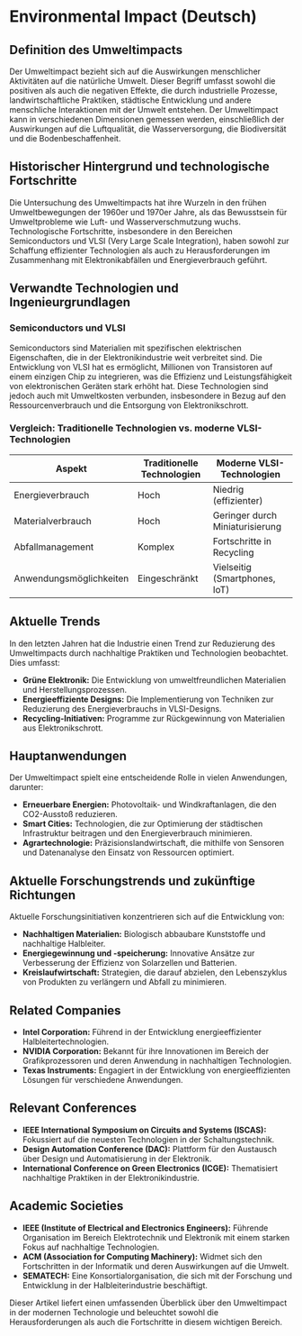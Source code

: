 # Environmental Impact (Deutsch)

## Definition des Umweltimpacts

Der Umweltimpact bezieht sich auf die Auswirkungen menschlicher Aktivitäten auf die natürliche Umwelt. Dieser Begriff umfasst sowohl die positiven als auch die negativen Effekte, die durch industrielle Prozesse, landwirtschaftliche Praktiken, städtische Entwicklung und andere menschliche Interaktionen mit der Umwelt entstehen. Der Umweltimpact kann in verschiedenen Dimensionen gemessen werden, einschließlich der Auswirkungen auf die Luftqualität, die Wasserversorgung, die Biodiversität und die Bodenbeschaffenheit.

## Historischer Hintergrund und technologische Fortschritte

Die Untersuchung des Umweltimpacts hat ihre Wurzeln in den frühen Umweltbewegungen der 1960er und 1970er Jahre, als das Bewusstsein für Umweltprobleme wie Luft- und Wasserverschmutzung wuchs. Technologische Fortschritte, insbesondere in den Bereichen Semiconductors und VLSI (Very Large Scale Integration), haben sowohl zur Schaffung effizienter Technologien als auch zu Herausforderungen im Zusammenhang mit Elektronikabfällen und Energieverbrauch geführt.

## Verwandte Technologien und Ingenieurgrundlagen

### Semiconductors und VLSI

Semiconductors sind Materialien mit spezifischen elektrischen Eigenschaften, die in der Elektronikindustrie weit verbreitet sind. Die Entwicklung von VLSI hat es ermöglicht, Millionen von Transistoren auf einem einzigen Chip zu integrieren, was die Effizienz und Leistungsfähigkeit von elektronischen Geräten stark erhöht hat. Diese Technologien sind jedoch auch mit Umweltkosten verbunden, insbesondere in Bezug auf den Ressourcenverbrauch und die Entsorgung von Elektronikschrott.

### Vergleich: Traditionelle Technologien vs. moderne VLSI-Technologien

| **Aspekt**                 | **Traditionelle Technologien** | **Moderne VLSI-Technologien** |
|----------------------------|--------------------------------|-------------------------------|
| Energieverbrauch           | Hoch                           | Niedrig (effizienter)        |
| Materialverbrauch          | Hoch                           | Geringer durch Miniaturisierung |
| Abfallmanagement           | Komplex                        | Fortschritte in Recycling     |
| Anwendungsmöglichkeiten     | Eingeschränkt                 | Vielseitig (Smartphones, IoT) |

## Aktuelle Trends

In den letzten Jahren hat die Industrie einen Trend zur Reduzierung des Umweltimpacts durch nachhaltige Praktiken und Technologien beobachtet. Dies umfasst:

- **Grüne Elektronik:** Die Entwicklung von umweltfreundlichen Materialien und Herstellungsprozessen.
- **Energieeffiziente Designs:** Die Implementierung von Techniken zur Reduzierung des Energieverbrauchs in VLSI-Designs.
- **Recycling-Initiativen:** Programme zur Rückgewinnung von Materialien aus Elektronikschrott.

## Hauptanwendungen

Der Umweltimpact spielt eine entscheidende Rolle in vielen Anwendungen, darunter:

- **Erneuerbare Energien:** Photovoltaik- und Windkraftanlagen, die den CO2-Ausstoß reduzieren.
- **Smart Cities:** Technologien, die zur Optimierung der städtischen Infrastruktur beitragen und den Energieverbrauch minimieren.
- **Agrartechnologie:** Präzisionslandwirtschaft, die mithilfe von Sensoren und Datenanalyse den Einsatz von Ressourcen optimiert.

## Aktuelle Forschungstrends und zukünftige Richtungen

Aktuelle Forschungsinitiativen konzentrieren sich auf die Entwicklung von:

- **Nachhaltigen Materialien:** Biologisch abbaubare Kunststoffe und nachhaltige Halbleiter.
- **Energiegewinnung und -speicherung:** Innovative Ansätze zur Verbesserung der Effizienz von Solarzellen und Batterien.
- **Kreislaufwirtschaft:** Strategien, die darauf abzielen, den Lebenszyklus von Produkten zu verlängern und Abfall zu minimieren.

## Related Companies

- **Intel Corporation:** Führend in der Entwicklung energieeffizienter Halbleitertechnologien.
- **NVIDIA Corporation:** Bekannt für ihre Innovationen im Bereich der Grafikprozessoren und deren Anwendung in nachhaltigen Technologien.
- **Texas Instruments:** Engagiert in der Entwicklung von energieeffizienten Lösungen für verschiedene Anwendungen.

## Relevant Conferences

- **IEEE International Symposium on Circuits and Systems (ISCAS):** Fokussiert auf die neuesten Technologien in der Schaltungstechnik.
- **Design Automation Conference (DAC):** Plattform für den Austausch über Design und Automatisierung in der Elektronik.
- **International Conference on Green Electronics (ICGE):** Thematisiert nachhaltige Praktiken in der Elektronikindustrie.

## Academic Societies

- **IEEE (Institute of Electrical and Electronics Engineers):** Führende Organisation im Bereich Elektrotechnik und Elektronik mit einem starken Fokus auf nachhaltige Technologien.
- **ACM (Association for Computing Machinery):** Widmet sich den Fortschritten in der Informatik und deren Auswirkungen auf die Umwelt.
- **SEMATECH:** Eine Konsortialorganisation, die sich mit der Forschung und Entwicklung in der Halbleiterindustrie beschäftigt.

Dieser Artikel liefert einen umfassenden Überblick über den Umweltimpact in der modernen Technologie und beleuchtet sowohl die Herausforderungen als auch die Fortschritte in diesem wichtigen Bereich.